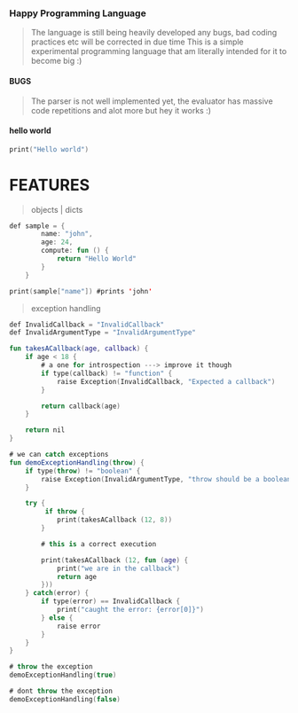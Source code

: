 ### Happy Programming Language
> The language is still being heavily developed any bugs, bad coding practices etc will be corrected in due time
> This is a simple experimental programming language that am literally intended for it to become big :)

#### BUGS
> The parser is not well implemented yet, the evaluator has massive code repetitions and alot more but hey it works :)

#### hello world
```kotlin
print("Hello world")
```

# FEATURES

> objects | dicts
```kotlin
def sample = {
        name: "john",
        age: 24,
        compute: fun () {
            return "Hello World"
        }
    }

print(sample["name"]) #prints 'john'
```

> exception handling
```kotlin
def InvalidCallback = "InvalidCallback"
def InvalidArgumentType = "InvalidArgumentType"

fun takesACallback(age, callback) {
    if age < 18 {
        # a one for introspection ---> improve it though
        if type(callback) != "function" {
            raise Exception(InvalidCallback, "Expected a callback")
        }

        return callback(age)
    }

    return nil
}

# we can catch exceptions
fun demoExceptionHandling(throw) {
    if type(throw) != "boolean" {
        raise Exception(InvalidArgumentType, "throw should be a boolean")
    }

    try {
         if throw {
            print(takesACallback (12, 8))
        }

        # this is a correct execution

        print(takesACallback (12, fun (age) {
            print("we are in the callback")
            return age
        }))
    } catch(error) {
        if type(error) == InvalidCallback {
            print("caught the error: {error[0]}")
        } else {
            raise error
        }
    }
}

# throw the exception
demoExceptionHandling(true)

# dont throw the exception
demoExceptionHandling(false)
```